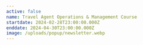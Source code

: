 ```yaml
---
active: false
name: Travel Agent Operations & Management Course
startdate: 2024-02-28T23:00:00.000Z
enddate: 2024-04-30T23:00:00.000Z
image: /uploads/popup/newsletter.webp
---
```


